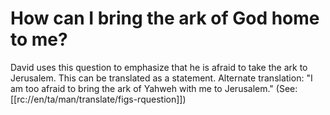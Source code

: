 # How can I bring the ark of God home to me?

David uses this question to emphasize that he is afraid to take the ark to Jerusalem. This can be translated as a statement. Alternate translation: "I am too afraid to bring the ark of Yahweh with me to Jerusalem." (See: [[rc://en/ta/man/translate/figs-rquestion]])

